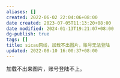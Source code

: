```yaml
---
aliases: []
created: 2022-06-02 22:04:06+08:00
date created: 2023-07-05T11:13:20+08:00
date modified: 2024-01-13T19:21:07+08:00
dg-publish: true
tags: []
title: sicau网线，加载不出图片，账号无法登陆
updated: 2022-08-10 16:00:37+08:00
---
```


加载不出来图片，账号登陆不上。